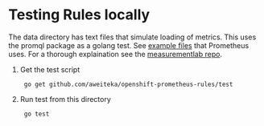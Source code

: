 # Testing Rules locally

The data directory has text files that simulate loading of metrics. This uses the promql package as a golang test. See [example files](https://github.com/prometheus/prometheus/tree/master/promql/testdata) that Prometheus uses. For a thorough explaination see the [measurementlab repo](https://github.com/m-lab/prometheus-support/tree/master/cmd/query_tester#test-format).

1. Get the test script

        go get github.com/aweiteka/openshift-prometheus-rules/test
1. Run test from this directory

        go test

